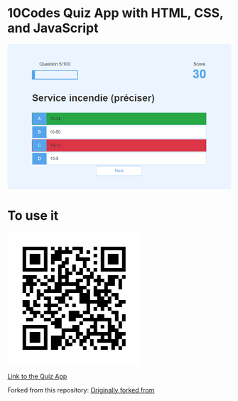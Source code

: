 # 10Codes Quiz App with HTML, CSS, and JavaScript

![Home Screen](./images/cover.png)


# To use it 
![Quiz App Link QRCode](./images/Link-QRCode.png)

[Link to the Quiz App](https://habilya.github.io/10code-quiz/)




Forked from this repository: [Originally forked from](https://github.com/jamesqquick/Design-And-Build-A-Quiz-App)
